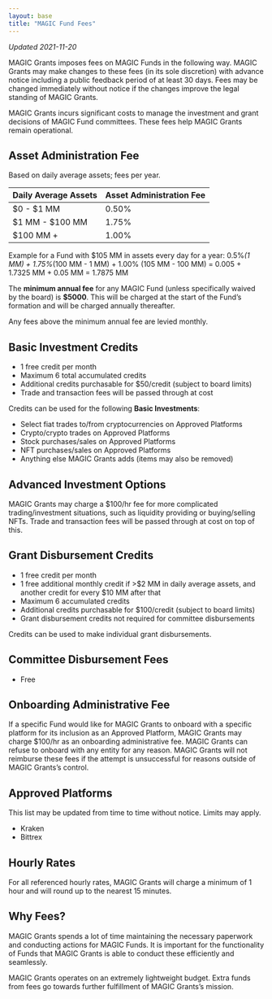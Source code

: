 ```yaml
---
layout: base
title: "MAGIC Fund Fees"
---
```


*Updated 2021-11-20*

MAGIC Grants imposes fees on MAGIC Funds in the following way. MAGIC Grants may make changes to these fees (in its sole discretion) with advance notice including a public feedback period of at least 30 days. Fees may be changed immediately without notice if the changes improve the legal standing of MAGIC Grants.

MAGIC Grants incurs significant costs to manage the investment and grant decisions of MAGIC Fund committees. These fees help MAGIC Grants remain operational.

## Asset Administration Fee

Based on daily average assets; fees per year.

| Daily Average Assets | Asset Administration Fee |
| --- | --- |
| $0 - $1 MM | 0.50% |
| $1 MM - $100 MM | 1.75% |
| $100 MM + | 1.00% |

Example for a Fund with $105 MM in assets every day for a year:
0.5%*(1 MM) + 1.75%*(100 MM - 1 MM) + 1.00% (105 MM - 100 MM) = 0.005 + 1.7325 MM + 0.05 MM = 1.7875 MM

The **minimum annual fee** for any MAGIC Fund (unless specifically waived by the board) is **$5000**. This will be charged at the start of the Fund’s formation and will be charged annually thereafter.

Any fees above the minimum annual fee are levied monthly.

## Basic Investment Credits

* 1 free credit per month
* Maximum 6 total accumulated credits
* Additional credits purchasable for $50/credit (subject to board limits)
* Trade and transaction fees will be passed through at cost

Credits can be used for the following **Basic Investments**:
* Select fiat trades to/from cryptocurrencies on Approved Platforms
* Crypto/crypto trades on Approved Platforms
* Stock purchases/sales on Approved Platforms
* NFT purchases/sales on Approved Platforms
* Anything else MAGIC Grants adds (items may also be removed)

## Advanced Investment Options

MAGIC Grants may charge a $100/hr fee for more complicated trading/investment situations, such as liquidity providing or buying/selling NFTs. Trade and transaction fees will be passed through at cost on top of this.

## Grant Disbursement Credits

* 1 free credit per month
* 1 free additional monthly credit if >$2 MM in daily average assets, and another credit for every $10 MM after that
* Maximum 6 accumulated credits
* Additional credits purchasable for $100/credit (subject to board limits)
* Grant disbursement credits not required for committee disbursements

Credits can be used to make individual grant disbursements.

## Committee Disbursement Fees

* Free

## Onboarding Administrative Fee

If a specific Fund would like for MAGIC Grants to onboard with a specific platform for its inclusion as an Approved Platform, MAGIC Grants may charge $100/hr as an onboarding administrative fee. MAGIC Grants can refuse to onboard with any entity for any reason. MAGIC Grants will not reimburse these fees if the attempt is unsuccessful for reasons outside of MAGIC Grants’s control.

## Approved Platforms

This list may be updated from time to time without notice. Limits may apply.
* Kraken
* Bittrex

## Hourly Rates

For all referenced hourly rates, MAGIC Grants will charge a minimum of 1 hour and will round up to the nearest 15 minutes.

## Why Fees?

MAGIC Grants spends a lot of time maintaining the necessary paperwork and conducting actions for MAGIC Funds. It is important for the functionality of Funds that MAGIC Grants is able to conduct these efficiently and seamlessly.

MAGIC Grants operates on an extremely lightweight budget. Extra funds from fees go towards further fulfillment of MAGIC Grants’s mission.
